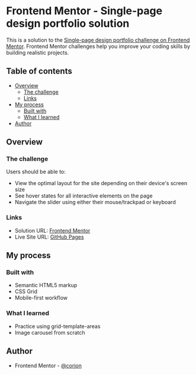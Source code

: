 # Frontend Mentor - Single-page design portfolio solution

This is a solution to the [Single-page design portfolio challenge on Frontend Mentor](https://www.frontendmentor.io/challenges/singlepage-design-portfolio-2MMhyhfKVo). Frontend Mentor challenges help you improve your coding skills by building realistic projects. 

## Table of contents

- [Overview](#overview)
  - [The challenge](#the-challenge)
  - [Links](#links)
- [My process](#my-process)
  - [Built with](#built-with)
  - [What I learned](#what-i-learned)
- [Author](#author)

## Overview

### The challenge

Users should be able to:

- View the optimal layout for the site depending on their device's screen size
- See hover states for all interactive elements on the page
- Navigate the slider using either their mouse/trackpad or keyboard

### Links

- Solution URL: [Frontend Mentor](https://www.frontendmentor.io/solutions/single-page-portfolio-zcUmrjygXp)
- Live Site URL: [GitHub Pages](https://corjon.github.io/single-page-design-portfolio/)

## My process

### Built with

- Semantic HTML5 markup
- CSS Grid
- Mobile-first workflow

### What I learned

- Practice using grid-template-areas
- Image carousel from scratch

## Author

- Frontend Mentor - [@corjon](https://www.frontendmentor.io/profile/corjon)